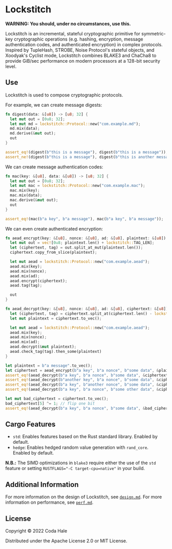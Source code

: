 # Lockstitch

**WARNING: You should, under no circumstances, use this.**

Lockstitch is an incremental, stateful cryptographic primitive for symmetric-key cryptographic
operations (e.g.  hashing, encryption, message authentication codes, and authenticated encryption)
in complex protocols.  Inspired by TupleHash, STROBE, Noise Protocol's stateful objects, and
Xoodyak's Cyclist mode, Lockstitch combines BLAKE3 and ChaCha8 to provide GiB/sec performance on
modern processors at a 128-bit security level.

## Use

Lockstitch is used to compose cryptographic protocols.

For example, we can create message digests:

```rust
fn digest(data: &[u8]) -> [u8; 32] {
  let mut out = [0u8; 32];
  let mut md = lockstitch::Protocol::new("com.example.md");
  md.mix(data);
  md.derive(&mut out);
  out
}

assert_eq!(digest(b"this is a message"), digest(b"this is a message"));
assert_ne!(digest(b"this is a message"), digest(b"this is another message"));
```

We can create message authentication codes:

```rust
fn mac(key: &[u8], data: &[u8]) -> [u8; 32] {
  let mut out = [0u8; 32];
  let mut mac = lockstitch::Protocol::new("com.example.mac");
  mac.mix(key);
  mac.mix(data);
  mac.derive(&mut out);
  out
}

assert_eq!(mac(b"a key", b"a message"), mac(b"a key", b"a message"));
```

We can even create authenticated encryption:

```rust
fn aead_encrypt(key: &[u8], nonce: &[u8], ad: &[u8], plaintext: &[u8]) -> Vec<u8> {
  let mut out = vec![0u8; plaintext.len() + lockstitch::TAG_LEN];
  let (ciphertext, tag) = out.split_at_mut(plaintext.len());
  ciphertext.copy_from_slice(plaintext);

  let mut aead = lockstitch::Protocol::new("com.example.aead");
  aead.mix(key);
  aead.mix(nonce);
  aead.mix(ad);
  aead.encrypt(ciphertext);
  aead.tag(tag);

  out
}

fn aead_decrypt(key: &[u8], nonce: &[u8], ad: &[u8], ciphertext: &[u8]) -> Option<Vec<u8>> {
  let (ciphertext, tag) = ciphertext.split_at(ciphertext.len() - lockstitch::TAG_LEN);
  let mut plaintext = ciphertext.to_vec();

  let mut aead = lockstitch::Protocol::new("com.example.aead");
  aead.mix(key);
  aead.mix(nonce);
  aead.mix(ad);
  aead.decrypt(&mut plaintext);
  aead.check_tag(tag).then_some(plaintext)
}

let plaintext = b"a message".to_vec();
let ciphertext = aead_encrypt(b"a key", b"a nonce", b"some data", &plaintext);
assert_eq!(aead_decrypt(b"a key", b"a nonce", b"some data", &ciphertext), Some(plaintext));
assert_eq!(aead_decrypt(b"another key", b"a nonce", b"some data", &ciphertext), None);
assert_eq!(aead_decrypt(b"a key", b"another nonce", b"some data", &ciphertext), None);
assert_eq!(aead_decrypt(b"a key", b"a nonce", b"some other data", &ciphertext), None);

let mut bad_ciphertext = ciphertext.to_vec();
bad_ciphertext[5] ^= 1; // flip one bit
assert_eq!(aead_decrypt(b"a key", b"a nonce", b"some data", &bad_ciphertext), None);
```

## Cargo Features

* `std`: Enables features based on the Rust standard library. Enabled by default.
* `hedge`: Enables hedged random value generation with `rand_core`. Enabled by default.

**N.B.:** The SIMD optimizations in `blake3` require either the use of the `std` feature or setting
`RUSTFLAGS="-C target-cpu=native"` in your build.

## Additional Information

For more information on the design of Lockstitch, see [`design.md`](design.md).
For more information on performance, see [`perf.md`](perf.md).

## License

Copyright © 2022 Coda Hale

Distributed under the Apache License 2.0 or MIT License.
